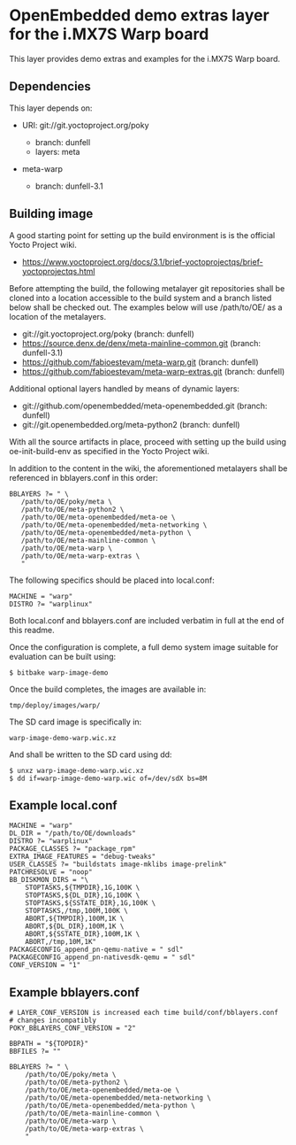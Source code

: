 OpenEmbedded demo extras layer for the i.MX7S Warp board
========================================================

This layer provides demo extras and examples for
the i.MX7S Warp board.

Dependencies
------------

This layer depends on:

* URI: git://git.yoctoproject.org/poky
  - branch: dunfell
  - layers: meta

* meta-warp
  - branch: dunfell-3.1

Building image
--------------

A good starting point for setting up the build environment is is the official
Yocto Project wiki.

* https://www.yoctoproject.org/docs/3.1/brief-yoctoprojectqs/brief-yoctoprojectqs.html

Before attempting the build, the following metalayer git repositories shall
be cloned into a location accessible to the build system and a branch listed
below shall be checked out. The examples below will use /path/to/OE/ as a
location of the metalayers.

* git://git.yoctoproject.org/poky					(branch: dunfell)
* https://source.denx.de/denx/meta-mainline-common.git		(branch: dunfell-3.1)
* https://github.com/fabioestevam/meta-warp.git		(branch: dunfell)
* https://github.com/fabioestevam/meta-warp-extras.git	(branch: dunfell)

Additional optional layers handled by means of dynamic layers:
* git://github.com/openembedded/meta-openembedded.git		(branch: dunfell)
* git://git.openembedded.org/meta-python2				(branch: dunfell)

With all the source artifacts in place, proceed with setting up the build
using oe-init-build-env as specified in the Yocto Project wiki.

In addition to the content in the wiki, the aforementioned metalayers shall
be referenced in bblayers.conf in this order:

```
BBLAYERS ?= " \
   /path/to/OE/poky/meta \
   /path/to/OE/meta-python2 \
   /path/to/OE/meta-openembedded/meta-oe \
   /path/to/OE/meta-openembedded/meta-networking \
   /path/to/OE/meta-openembedded/meta-python \
   /path/to/OE/meta-mainline-common \
   /path/to/OE/meta-warp \
   /path/to/OE/meta-warp-extras \
   "
```

The following specifics should be placed into local.conf:

```
MACHINE = "warp"
DISTRO ?= "warplinux"
```

Both local.conf and bblayers.conf are included verbatim in full at the end
of this readme.

Once the configuration is complete, a full demo system image suitable for
evaluation can be built using:

```
$ bitbake warp-image-demo
```

Once the build completes, the images are available in:

```
tmp/deploy/images/warp/
```

The SD card image is specifically in:

```
warp-image-demo-warp.wic.xz
```

And shall be written to the SD card using dd:

```
$ unxz warp-image-demo-warp.wic.xz
$ dd if=warp-image-demo-warp.wic of=/dev/sdX bs=8M
```

Example local.conf
------------------
```
MACHINE = "warp"
DL_DIR = "/path/to/OE/downloads"
DISTRO ?= "warplinux"
PACKAGE_CLASSES ?= "package_rpm"
EXTRA_IMAGE_FEATURES = "debug-tweaks"
USER_CLASSES ?= "buildstats image-mklibs image-prelink"
PATCHRESOLVE = "noop"
BB_DISKMON_DIRS = "\
    STOPTASKS,${TMPDIR},1G,100K \
    STOPTASKS,${DL_DIR},1G,100K \
    STOPTASKS,${SSTATE_DIR},1G,100K \
    STOPTASKS,/tmp,100M,100K \
    ABORT,${TMPDIR},100M,1K \
    ABORT,${DL_DIR},100M,1K \
    ABORT,${SSTATE_DIR},100M,1K \
    ABORT,/tmp,10M,1K"
PACKAGECONFIG_append_pn-qemu-native = " sdl"
PACKAGECONFIG_append_pn-nativesdk-qemu = " sdl"
CONF_VERSION = "1"
```

Example bblayers.conf
---------------------
```
# LAYER_CONF_VERSION is increased each time build/conf/bblayers.conf
# changes incompatibly
POKY_BBLAYERS_CONF_VERSION = "2"

BBPATH = "${TOPDIR}"
BBFILES ?= ""

BBLAYERS ?= " \
	/path/to/OE/poky/meta \
	/path/to/OE/meta-python2 \
	/path/to/OE/meta-openembedded/meta-oe \
	/path/to/OE/meta-openembedded/meta-networking \
	/path/to/OE/meta-openembedded/meta-python \
	/path/to/OE/meta-mainline-common \
	/path/to/OE/meta-warp \
	/path/to/OE/meta-warp-extras \
	"

```

